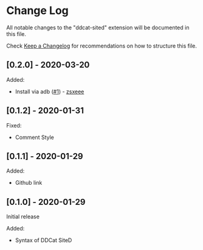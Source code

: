 # Change Log

All notable changes to the "ddcat-sited" extension will be documented in this file.

Check [Keep a Changelog](https://keepachangelog.com/) for recommendations on how to structure this file.

## [0.2.0] - 2020-03-20

Added:

- Install via adb ([#1](https://github.com/Yinr/DDCa-SiteD.vscode-ext/pull/1)) - [zsxeee](https://github.com/zsxeee)

## [0.1.2] - 2020-01-31

Fixed:

- Comment Style

## [0.1.1] - 2020-01-29

Added:

- Github link

## [0.1.0] - 2020-01-29

Initial release

Added:

- Syntax of DDCat SiteD
